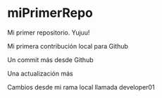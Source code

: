# miPrimerRepo
Mi primer repositorio. Yujuu!

Mi primera contribución local para Github

Un commit más desde Github

Una actualización más

Cambios desde mi rama local llamada developer01